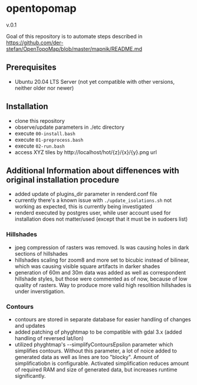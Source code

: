 # opentopomap

v.0.1

Goal of this repository is to automate steps described in https://github.com/der-stefan/OpenTopoMap/blob/master/mapnik/README.md

## Prerequisites

- Ubuntu 20.04 LTS Server (not yet compatible with other versions, neither older nor newer)

## Installation

- clone this repository
- observe/update parameters in ./etc directory
- execute `00-install.bash`
- execute `01-preprocess.bash`
- execute `02-run.bash`
- access XYZ tiles by http://localhost/hot/{z}/{x}/{y}.png url

## Additional Information about diffenences with original installation procedure

- added update of plugins_dir parameter in renderd.conf file
- currently there's a known issue with `./update_isolations.sh` not working as expected, this is currently being investigated
- renderd executed by postgres user, while user account used for installation does not matter/used (except that it must be in sudoers list)

### Hillshades

- jpeg compression of rasters was removed. Is was causing holes in dark sections of hillshades
- hillshades scaling for zoom8 and more set to bicubic instead of bilinear, which was causing visible square artifacts in darker shades
- generation of 60m and 30m data was added as well as correspondent hillshade styles, but those were commented as of now, because of low quality of rasters. Way to produce more valid high resolition hillshades is under inverstigation.

### Contours

- contours are stored in separate database for easier handling of changes and updates
- added patching of phyghtmap to be compatible with gdal 3.x (added handling of reversed lat/lon)
- utilized phyghtmap's --simplifyContoursEpsilon parameter which simplifies contours. Without this parameter, a lot of noice added to generated data as well as lines are too "blocky". Amount of simplificatiobn is configurable. Activated simplification reduces amount of required RAM and size of generated data, but increases runtime significantly.
